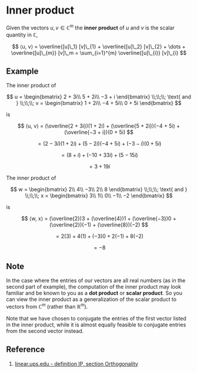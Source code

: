 # Inner product

Given the vectors $u, v \in \mathbb{C}^m$ the **inner product** of $u$ and $v$ is the scalar quantity in $\mathbb{C}$,

$$
⟨u, v⟩ = \overline{[u]\_1} [v]\_{1} + \overline{[u]\_2} [v]\_{2} + \dots + \overline{[u]\_{m}} [v]\_m = \sum_{i=1}^{m} \overline{[u]\_{i}} [v]\_{i}
$$

## Example

The inner product of

$$
u = \begin{bmatrix}
2 + 3i\\
5 + 2i\\
−3 + i
\end{bmatrix}
\\;\\;\\;
\text{ and }
\\;\\;\\;
v = \begin{bmatrix}
1 + 2i\\
−4 + 5i\\
0 + 5i
\end{bmatrix}
$$

is

$$
⟨u, v⟩ = (\overline{2 + 3i})(1 + 2i) + (\overline{5 + 2i})(−4 + 5i) + (\overline{−3 + i})(0 + 5i)
$$

$$
= (2 − 3i)(1 + 2i) + (5 − 2i)(−4 + 5i) + (−3 − i)(0 + 5i)
$$

$$
= (8 + i) + (−10+ 33i) + (5 − 15i)
$$

$$
=3 + 19i
$$

The inner product of

$$
w = \begin{bmatrix}
2\\
4\\
−3\\
2\\
8
\end{bmatrix}
\\;\\;\\;
\text{ and }
\\;\\;\\;
x = \begin{bmatrix}
3\\
1\\
0\\
−1\\
−2
\end{bmatrix}
$$

is

$$
⟨w, x⟩ = (\overline{2})3 + (\overline{4})1 + (\overline{−3})0 + (\overline{2})(−1) + (\overline{8})(−2)
$$

$$
= 2(3) + 4(1) + (−3)0 + 2(−1) + 8(−2)
$$

$$
= −8
$$

## Note

In the case where the entries of our vectors are all real numbers (as in the second part of example), the computation of the inner product may look familiar and be known to you as a **dot product** or **scalar product**. So you can view the inner product as a generalization of the scalar product to vectors from $\mathbb{C}^m$ (rather than $\mathbb{R}^m$).

Note that we have chosen to conjugate the entries of the first vector listed in the inner product, while it is almost equally feasible to conjugate entries from the second vector instead.

## Reference

1. [linear.ups.edu - definition IP, section Orthogonality](http://linear.pugetsound.edu/html/section-O.html)